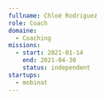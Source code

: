 ```yaml
---
fullname: Chloé Rodriguez
role: Coach 
domaine:
  - Coaching
missions:
  - start: 2021-01-14
    end: 2021-04-30
    status: independent
startups:
  - mobinat
---
```


